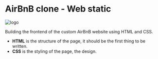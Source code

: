 # AirBnB clone - Web static
![logo](https://s3.amazonaws.com/intranet-projects-files/holbertonschool-higher-level_programming+/263/HBTN-hbnb-Final.png)

Building the frontend of the custom AirBnB website using HTML and CSS.
- **HTML** is the structure of the page, it should be the first thing to be written. 
- **CSS** is the styling of the page, the design.

